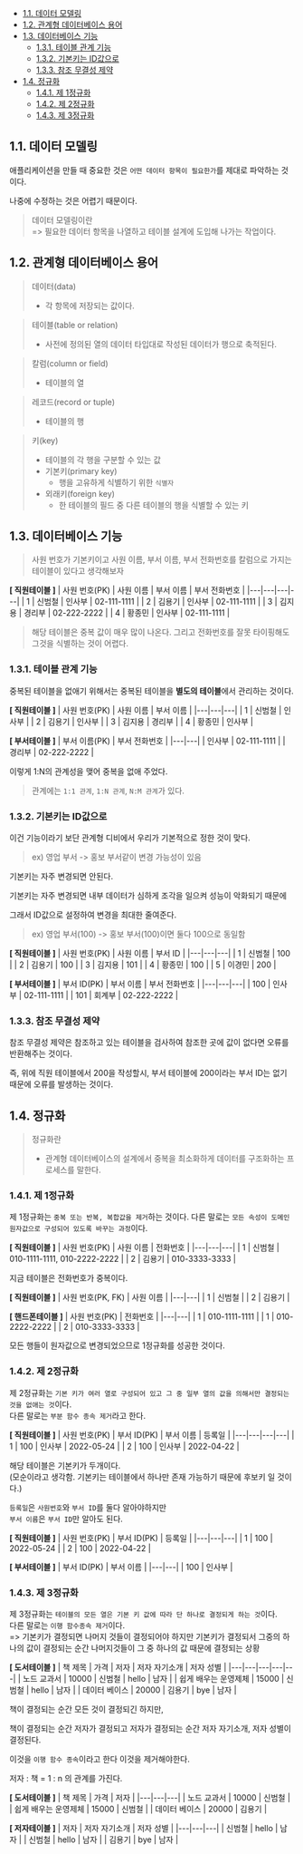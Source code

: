 - [1.1. 데이터 모델링](#11-데이터-모델링)
- [1.2. 관계형 데이터베이스 용어](#12-관계형-데이터베이스-용어)
- [1.3. 데이터베이스 기능](#13-데이터베이스-기능)
  - [1.3.1. 테이블 관계 기능](#131-테이블-관계-기능)
  - [1.3.2. 기본키는 ID값으로](#132-기본키는-id값으로)
  - [1.3.3. 참조 무결성 제약](#133-참조-무결성-제약)
- [1.4. 정규화](#14-정규화)
  - [1.4.1. 제 1정규화](#141-제-1정규화)
  - [1.4.2. 제 2정규화](#142-제-2정규화)
  - [1.4.3. 제 3정규화](#143-제-3정규화)

## 1.1. 데이터 모델링

애플리케이션을 만들 때 중요한 것은 `어떤 데이터 항목이 필요한가`를 제대로 파악하는 것이다.

나중에 수정하는 것은 어렵기 때문이다.

> 데이터 모델링이란</br>
> => 필요한 데이터 항목을 나열하고 테이블 설계에 도입해 나가는 작업이다.

## 1.2. 관계형 데이터베이스 용어

> 데이터(data)
> - 각 항목에 저장되는 값이다.

> 테이블(table or relation)
> - 사전에 정의된 열의 데이터 타입대로 작성된 데이터가 행으로 축적된다.

> 칼럼(column or field)
> - 테이블의 열

> 레코드(record or tuple)
> - 테이블의 행

> 키(key)
> - 테이블의 각 행을 구분할 수 있는 값
> - 기본키(primary key)
>   - 행을 고유하게 식별하기 위한 `식별자`
> - 외래키(foreign key)
>   - 한 테이블의 필드 중 다른 테이블의 행을 식별할 수 있는 키

## 1.3. 데이터베이스 기능
> 사원 번호가 기본키이고 사원 이름, 부서 이름, 부서 전화번호를 칼럼으로 가지는 테이블이 있다고 생각해보자

**[ 직원테이블 ]**
| 사원 번호(PK) | 사원 이름 | 부서 이름 | 부서 전화번호 |
|---|---|---|---|
| 1 | 신범철 | 인사부 | 02-111-1111 |
| 2 | 김용기 | 인사부 | 02-111-1111 |
| 3 | 김지용 | 경리부 | 02-222-2222 |
| 4 | 황종민 | 인사부 | 02-111-1111 |

> 해당 테이블은 중복 값이 매우 많이 나온다. 그리고 전화번호를 잘못 타이핑해도 그것을 식별하는 것이 어렵다.

### 1.3.1. 테이블 관계 기능
중복된 테이블을 없애기 위해서는 중복된 테이블을 **별도의 테이블**에서 관리하는 것이다.

**[ 직원테이블 ]**
| 사원 번호(PK) | 사원 이름 | 부서 이름 |
|---|---|---|
| 1 | 신범철 | 인사부 |
| 2 | 김용기 | 인사부 |
| 3 | 김지용 | 경리부 |
| 4 | 황종민 | 인사부 |

**[ 부서테이블 ]**
| 부서 이름(PK) | 부서 전화번호 |
|---|---|
| 인사부 | 02-111-1111 |
| 경리부 | 02-222-2222 |

이렇게 1:N의 관계성을 맺어 중복을 없애 주었다.
> 관계에는 `1:1 관계`, `1:N 관계`, `N:M 관계`가 있다.

### 1.3.2. 기본키는 ID값으로
이건 기능이라기 보단 관계형 디비에서 우리가 기본적으로 정한 것이 맞다.

> ex) 영업 부서 -> 홍보 부서같이 변경 가능성이 있음

기본키는 자주 변경되면 안된다.

기본키는 자주 변경되면 내부 데이터가 심하게 조각을 일으켜 성능이 악화되기 때문에

그래서 ID값으로 설정하여 변경을 최대한 줄여준다.
> ex) 영업 부서(100) -> 홍보 부서(100)이면 둘다 100으로 동일함

**[ 직원테이블 ]**
| 사원 번호(PK) | 사원 이름 | 부서 ID |
|---|---|---|
| 1 | 신범철 | 100 |
| 2 | 김용기 | 100 |
| 3 | 김지용 | 101 |
| 4 | 황종민 | 100 |
| 5 | 이경민 | 200 |

**[ 부서테이블 ]**
| 부서 ID(PK) | 부서 이름 | 부서 전화번호 |
|---|---|---|
| 100 | 인사부 | 02-111-1111 |
| 101 | 회계부 | 02-222-2222 |


### 1.3.3. 참조 무결성 제약
참조 무결성 제약은 참조하고 있는 테이블을 검사하여 참조한 곳에 값이 없다면 오류를 반환해주는 것이다.

즉, 위에 직원 테이블에서 200을 작성할시, 부서 테이블에 200이라는 부서 ID는 없기 때문에 오류를 발생하는 것이다.

## 1.4. 정규화
> 정규화란
> - 관계형 데이터베이스의 설계에서 중복을 최소화하게 데이터를 구조화하는 프로세스를 말한다.


### 1.4.1. 제 1정규화
제 1정규화는 `중복 또는 반복, 복합값을 제거`하는 것이다.
다른 말로는 `모든 속성이 도메인 원자값으로 구성되어 있도록 바꾸는 과정`이다.

**[ 직원테이블 ]**
| 사원 번호(PK) | 사원 이름 | 전화번호 |
|---|---|---|
| 1 | 신범철 | 010-1111-1111, 010-2222-2222 |
| 2 | 김용기 | 010-3333-3333 |

지금 테이블은 전화번호가 중복이다.

**[ 직원테이블 ]**
| 사원 번호(PK, FK) | 사원 이름 |
|---|---|
| 1 | 신범철 |
| 2 | 김용기 |

**[ 핸드폰테이블 ]**
| 사원 번호(PK) | 전화번호 |
|---|---|
| 1 | 010-1111-1111 |
| 1 | 010-2222-2222 |
| 2 | 010-3333-3333 |

모든 행들이 원자값으로 변경되었으므로 1정규화를 성공한 것이다.

### 1.4.2. 제 2정규화
제 2정규화는 `기본 키가 여러 열로 구성되어 있고 그 중 일부 열의 값을 의해서만 결정되는 것을 없애는 것`이다.</br>
다른 말로는 `부분 함수 종속 제거`라고 한다.

**[ 직원테이블 ]**
| 사원 번호(PK) | 부서 ID(PK) | 부서 이름 | 등록일 |
|---|---|---|---|
| 1 | 100 | 인사부 | 2022-05-24 |
| 2 | 100 | 인사부 | 2022-04-22 |

해당 테이블은 기본키가 두개이다.</br>
(모순이라고 생각함. 기본키는 테이블에서 하나만 존재 가능하기 때문에 후보키 일 것이다.)

`등록일`은 `사원번호`와 `부서 ID`를 둘다 알아야하지만</br>
`부서 이름`은 `부서 ID`만 알아도 된다.

**[ 직원테이블 ]**
| 사원 번호(PK) | 부서 ID(PK) | 등록일 |
|---|---|---|
| 1 | 100 | 2022-05-24 |
| 2 | 100 | 2022-04-22 |

**[ 부서테이블 ]**
| 부서 ID(PK) | 부서 이름 |
|---|---|
| 100 | 인사부 |

### 1.4.3. 제 3정규화
제 3정규화는 `테이블의 모든 열은 기본 키 값에 따라 단 하나로 결정되게 하는 것`이다.</br>
다른 말로는 `이행 함수종속 제거`이다.</br>
=> 기본키가 결정되면 나머지 것들이 결정되어야 하지만 기본키가 결정되서 그중의 하나의 값이 결정되는 순간 나머지것들이 그 중 하나의 값 때문에 결정되는 상황

**[ 도서테이블 ]**
| 책 제목 | 가격 | 저자 | 저자 자기소개 | 저자 성별 |
|---|---|---|---|---|
| 노드 교과서 | 10000 | 신범철 | hello | 남자 |
| 쉽게 배우는 운영제체 | 15000 | 신범철 | hello | 남자 |
| 데이터 베이스 | 20000 | 김용기 | bye | 남자 |

책이 결정되는 순간 모든 것이 결정되긴 하지만,

책이 결정되는 순간 저자가 결정되고 저자가 결정되는 순간 저자 자기소개, 저자 성별이 결정된다.

이것을 `이행 함수 종속`이라고 한다 이것을 제거해야한다.

저자 : 책 = 1 : n 의 관계를 가진다.

**[ 도서테이블 ]**
| 책 제목 | 가격 | 저자 |
|---|---|---|
| 노드 교과서 | 10000 | 신범철 |
| 쉽게 배우는 운영제체 | 15000 | 신범철 |
| 데이터 베이스 | 20000 | 김용기 |


**[ 저자테이블 ]**
| 저자 | 저자 자기소개 | 저자 성별 |
|---|---|---|
| 신범철 | hello | 남자 |
| 신범철 | hello | 남자 |
| 김용기 | bye | 남자 |

